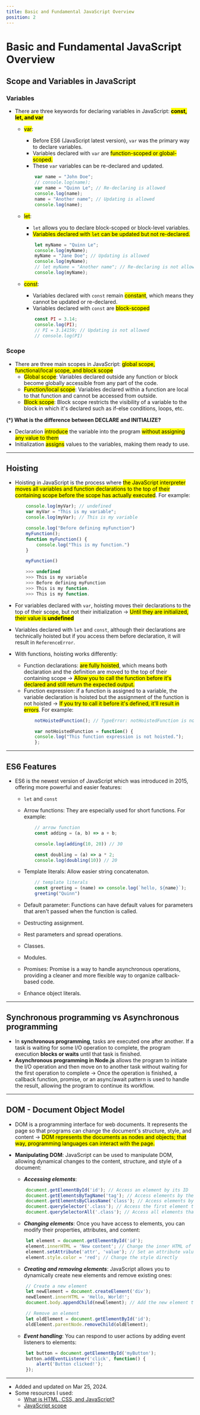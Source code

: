 ```yaml
---
title: Basic and Fundamental JavaScript Overview
position: 2
---
```


# Basic and Fundamental JavaScript Overview

## Scope and Variables in JavaScript

### Variables
- There are three keywords for declaring variables in JavaScript: <b><mark>const, let, and var</mark></b>
    - <mark>var</mark>:
        - Before ES6 (JavaScript latest version), ```var``` was the primary way to declare variables.
        - Variables declared with ```var``` are <mark>function-scoped or global-scoped.</mark>
        - These ```var``` variables can be re-declared and updated.

        ```javascript
            var name = "John Doe";
            // console.log(name);
            var name = "Quinn Le"; // Re-declaring is allowed
            console.log(name);
            name = "Another name"; // Updating is allowed
            console.log(name);
        ```
    
    - <mark>let</mark>:
        - ```let``` allows you to declare block-scoped or block-level variables.
        - <mark>Variables declared with ```let``` can be updated but not re-declared.</mark>

        ```javascript
            let myName = "Quinn Le";
            console.log(myName);
            myName = "Jane Doe"; // Updating is allowed
            console.log(myName);
            // let myName = "Another name"; // Re-declaring is not allowed
            console.log(myName);
        ```
    
    - <mark>const</mark>:
        - Variables declared with ```const``` remain <mark>constant</mark>, which means they cannot be updated or re-declared.
        - Variables declared with ```const``` are <mark>block-scoped</mark>

        ```javascript
            const PI = 3.14;
            console.log(PI);
            // PI = 3.14159; // Updating is not allowed
            // console.log(PI)
        ```
### Scope
- There are three main scopes in JavaScript: <mark>global scope, functional/local scope, and block scope</mark>
    - <mark>Global scope</mark>: Variables declared outside any function or block become globally accessible from any part of the code.
    - <mark>Function/local scope</mark>: Variables declared within a function are local to that function and cannot be accessed from outside. 
    - <mark>Block scope</mark>: Block scope restricts the visibility of a variable to the block in which it's declared such as if-else conditions, loops, etc.

<b>(*) What is the difference between DECLARE and INITIALIZE?</b>
- Declaration <mark>introduce</mark> the variable into the program <mark>without assigning any value to them</mark>
- Initialization <mark>assigns</mark> values to the variables, making them ready to use. 

---

## Hoisting
- Hoisting in JavaScript is the process where <mark>the JavaScript interpreter moves all variables and function declarations to the top of their containing scope before the scope has actually executed</mark>. For example:
    ```javascript
        console.log(myVar); // undefined
        var myVar = "This is my variable";
        console.log(myVar); // This is my variable

        console.log("Before defining myFunction")
        myFunction();
        function myFunction() {
            console.log("This is my function.")
        }

        myFunction()

        >>> undefined
        >>> This is my variable
        >>> Before defining myFunction
        >>> This is my function.    
        >>> This is my function.
    ```

- For variables declared with ```var```, hoisting moves their declarations to the top of their scope, but not their initialization &rarr; <mark>Until they are initialized, their value is <b>undefined</b></mark>
- Variables declared with ```let``` and ```const```, although their declarations are technically hoisted but if you access them before declaration, it will result in ```ReferenceError```.
- With functions, hoisting works differently:
    - Function declarations: <mark>are fully hoisted</mark>, which means both declaration and the definition are moved to the top of their containing scope &rarr; <mark>Allow you to call the function before it's declared and still return the expected output.</mark>
    - Function expression: if a function is assigned to a variable, the variable declaration is hoisted but the assignment of the function is not hoisted &rarr; <mark>If you try to call it before it's defined, it'll result in errors</mark>. For example:
        ```javascript
            notHoistedFunction(); // TypeError: notHoistedFunction is not a function

            var notHoistedFunction = function() {
            console.log("This function expression is not hoisted.");
            };
        ```

---

## ES6 Features
- ES6 is the newest version of JavaScript which was introduced in 2015, offering more powerful and easier features:
    - ```let``` and ```const```
    - Arrow functions: They are especially used for short functions. For example:
        ```javascript
            // arrow function
            const adding = (a, b) => a + b;

            console.log(adding(10, 20)) // 30

            const doubling = (a) => a * 2;
            console.log(doubling(10)) // 20
        ```
    
    - Template literals: Allow easier string concatenaton.
        ```javascript
            // template literals
            const greeting = (name) => console.log(`hello, ${name}`);
            greeting("Quinn")
        ```
    
    - Default parameter: Functions can have default values for parameters that aren't passed when the function is called. 
    - Destructing assignment.
    - Rest parameters and spread operations.
    - Classes.
    - Modules.
    - Promises: Promise is a way to handle asynchronous operations, providing a cleaner and more flexible way to organize callback-based code. 
    - Enhance object literals.

---

## Synchronous programming vs Asynchronous programming
- In <b>synchronous programming</b>, tasks are executed one after another. If a task is waiting for some I/O operation to complete, the program execution <b>blocks or waits</b> until that task is finished.
- <b>Asynchronous programming in Node.js</b> allows the program to initiate the I/O operation and then move on to another task without waiting for the first operation to complete &rarr; Once the operation is finished, a callback function, promise, or an async/await pattern is used to handle the result, allowing the program to continue its workflow.

---

## DOM - Document Object Model
- DOM is a programming interface for web documents. It represents the page so that programs can change the document's structure, style, and content &rarr; <mark>DOM represents the documents as nodes and objects; that way, programming languages can interact with the page.</mark>
- <b>Manipulating DOM</b>: JavaScript can be used to manipulate DOM, allowing dynamical changes to the content, structure, and style of a document:
    - <b><i>Accessing elements</i></b>: 
    
    ```javascript
        document.getElementById('id'); // Access an element by its ID
        document.getElementsByTagName('tag'); // Access elements by their tag name
        document.getElementsByClassName('class'); // Access elements by their class name
        document.querySelector('.class'); // Access the first element that matches a CSS selector
        document.querySelectorAll('.class'); // Access all elements that match a CSS selector
    ```

    - <b><i>Changing elements</i></b>: Once you have access to elements, you can modify their properties, attributes, and content:
    ```javascript
        let element = document.getElementById('id');
        element.innerHTML = 'New content'; // Change the inner HTML of an element
        element.setAttribute('attr', 'value'); // Set an attribute value
        element.style.color = 'red'; // Change the style directly
    ```
    
    - <b><i>Creating and removing elements</i></b>: JavaScript allows you to dynamically create new elements and remove existing ones:

    ```javascript
        // Create a new element
        let newElement = document.createElement('div');
        newElement.innerHTML = 'Hello, World!';
        document.body.appendChild(newElement); // Add the new element to the body

        // Remove an element
        let oldElement = document.getElementById('id');
        oldElement.parentNode.removeChild(oldElement);
    ```

    - <b><i>Event handling</i></b>: You can respond to user actions by adding event listeners to elements:

    ```javascript
        let button = document.getElementById('myButton');
        button.addEventListener('click', function() {
            alert('Button clicked!');
        });
    ```

---
- Added and updated on Mar 25, 2024.
- Some resources I used:
    - [What is HTML, CSS, and JavaScript?](https://www.youtube.com/watch?v=DHGhFJZLKMs&t=193s)
    - [JavaScript scope](https://www.w3schools.com/js/js_scope.asp)
